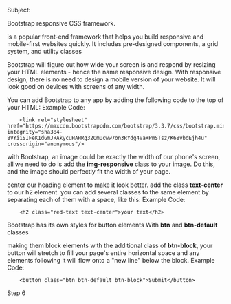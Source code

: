 Subject:

Bootstrap responsive CSS framework.

is a popular front-end framework that helps you build responsive and mobile-first websites quickly. 
It includes pre-designed components, a grid system, and utility classes

Bootstrap will figure out how wide your screen is and respond by resizing your HTML elements - hence the name responsive design.
With responsive design, there is no need to design a mobile version of your website. It will look good on devices with screens of any width.

You can add Bootstrap to any app by adding the following code to the top of your HTML:
Example Code:
```
    <link rel="stylesheet" href="https://maxcdn.bootstrapcdn.com/bootstrap/3.3.7/css/bootstrap.min.css" integrity="sha384-BVYiiSIFeK1dGmJRAkycuHAHRg32OmUcww7on3RYdg4Va+PmSTsz/K68vbdEjh4u" crossorigin="anonymous"/>
```

with Bootstrap, an image could be exactly the width of our phone's screen, all we need to do is add the **img-responsive** class to your image. 
Do this, and the image should perfectly fit the width of your page.


center our heading element to make it look better. 
add the class **text-center** to our h2 element.
you can add several classes to the same element by separating each of them with a space, like this:
Example Code:
```
    <h2 class="red-text text-center">your text</h2>
```


Bootstrap has its own styles for button elements
With **btn** and **btn-default** classes


making them block elements with the additional class of **btn-block**, your button will stretch to fill your page's entire horizontal space and any elements following it will flow onto a "new line" below the block.
Example Code:
```
    <button class="btn btn-default btn-block">Submit</button>
```

Step 6

















